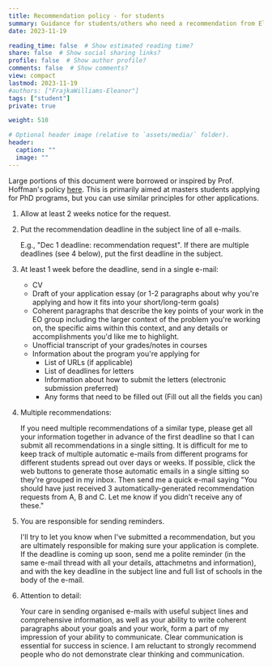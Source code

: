 ```yaml
---
title: Recommendation policy - for students
summary: Guidance for students/others who need a recommendation from Eleanor Frajka-Williams.  Heavily borrowed from other online sources.  
date: 2023-11-19

reading_time: false  # Show estimated reading time?
share: false  # Show social sharing links?
profile: false  # Show author profile?
comments: false  # Show comments?
view: compact
lastmod: 2023-11-19
#authors: ["FrajkaWilliams-Eleanor"]
tags: ["student"]
private: true

weight: 510

# Optional header image (relative to `assets/media/` folder).
header:
  caption: ""
  image: ""
---
```


Large portions of this document were borrowed or inspired by Prof. Hoffman's policy <a href="https://docs.google.com/document/d/1BAzoXaxO5P9GD-L8gJVAVprMoaTqtACahejJ_ugwenA/edit">here</a>.  This is primarily aimed at masters students applying for PhD programs, but you can use similar principles for other applications.

1. Allow at least 2 weeks notice for the request.

2. Put the recommendation deadline in the subject line of all e-mails.

    E.g., "Dec 1 deadline: recommendation request".  If there are multiple deadlines (see 4 below), put the first deadline in the subject.

3. At least 1 week before the deadline, send in a single e-mail:
    - CV
    - Draft of your application essay (or 1-2 paragraphs about why you're applying and how it fits into your short/long-term goals)
    - Coherent paragraphs that describe the key points of your work in the EO group including the larger context of the problem you're working on, the specific aims within this context, and any details or accomplishments you'd like me to highlight.
    - Unofficial transcript of your grades/notes in courses
    - Information about the program you're applying for
        - List of URLs (if applicable)
        - List of deadlines for letters
        - Information about how to submit the letters (electronic submission preferred)
        - Any forms that need to be filled out (Fill out all the fields you can)

4.  Multiple recommendations:

    If you need multiple recommendations of a similar type, please get all your information together in advance of the first deadline so that I can submit all recommendations in a single sitting.  It is difficult for me to keep track of multiple automatic e-mails from different programs for different students spread out over days or weeks.  If possible, click the web buttons to generate those automatic emails in a single sitting so they're grouped in my inbox.  Then send me a quick e-mail saying "You should have just received 3 automatically-generated recommendation requests from A, B and C.  Let me know if you didn't receive any of these." 

5. You are responsible for sending reminders.

    I'll try to let you know when I've submitted a recommendation, but you are ultimately responsible for making sure your application is complete.  If the deadline is coming up soon, send me a polite reminder (in the same e-mail thread with all your details, attachmetns and information), and with the key deadline in the subject line and full list of schools in the body of the e-mail.

6. Attention to detail:

    Your care in sending organised e-mails with useful subject lines and comprehensive information, as well as your ability to write coherent paragraphs about your goals and your work, form a part of my impression of your ability to communicate.  Clear communication is essential for success in science.  I am reluctant to strongly recommend people who do not demonstrate clear thinking and communication.